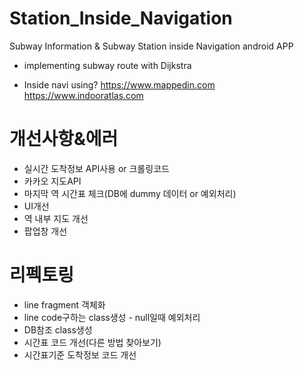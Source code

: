 # Station_Inside_Navigation
Subway Information & Subway Station inside Navigation android APP

* implementing subway route with Dijkstra

* Inside navi using?
 <https://www.mappedin.com>
 <https://www.indooratlas.com>

# 개선사항&에러
* 실시간 도착정보 API사용 or 크롤링코드  
* 카카오 지도API
* 마지막 역 시간표 체크(DB에 dummy 데이터 or 예외처리)
* UI개선
* 역 내부 지도 개선
* 팝업창 개선


# 리펙토링
* line fragment 객체화
* line code구하는 class생성 - null일때 예외처리
* DB참조 class생성
* 시간표 코드 개선(다른 방법 찾아보기)
* 시간표기준 도착정보 코드 개선
